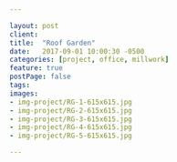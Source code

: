 ```yaml
---

layout: post
client: 
title:  "Roof Garden"
date:   2017-09-01 10:00:30 -0500
categories: [project, office, millwork]
feature: true
postPage: false
tags:
images: 
- img-project/RG-1-615x615.jpg
- img-project/RG-2-615x615.jpg
- img-project/RG-3-615x615.jpg
- img-project/RG-4-615x615.jpg
- img-project/RG-5-615x615.jpg

---
```



